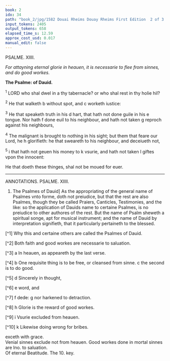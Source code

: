 ```yaml
---
book: 2
idx: 34
path: "book_2/jpg/1582 Douai Rheims Douay Rheims First Edition  2 of 3 1610 Old Testament.pdf-34.jpg"
input_tokens: 2405
output_tokens: 658
elapsed_time_s: 12.59
approx_cost_usd: 0.017
manual_edit: false
---
```

PSALME. XIIII.

*For attayning eternal glorie in heauen, it is necessarie to flee from sinnes, and do good workes.*

**The Psalme: of Dauid.**

<sup>1</sup> LORD who shal dwel in a thy tabernacle? or who shal rest in thy holie hil?

<sup>2</sup> He that walketh b without spot, and c worketh iustice:

<sup>3</sup> He that speaketh truth in his d hart, that hath not done guile in his e tongue. Nor hath f done euil to his neighbour, and hath not taken g reproch against his neighbours,

<sup>4</sup> The malignant is brought to nothing in his sight; but them that feare our Lord, he h glorifieth: he that sweareth to his neighbour, and deceiueth not,

<sup>5</sup> i that hath not geuen his money to k vsurie, and hath not taken l giftes vpon the innocent:

He that doeth these thinges, shal not be moued for euer.

---

ANNOTATIONS. PSALME. XIIII.

1. The Psalmes of Dauid] As the appropriating of the general name of Psalmes vnto forme, doth not preiudice, but that the rest are also Psalmes, though they be called Praiers, Canticles, Testimonies, and the like: so the application of Dauids name to certaine Psalmes, is no preiudice to other authores of the rest. But the name of Psalm sheweth a spiritual songe, apt for musical instrument; and the name of Dauid by interpretation signifieth, that it particularly pertaineth to the blessed.

[^1] Why this and certaine others are called the Psalmes of Dauid.

[^2] Both faith and good workes are necessarie to saluation.

[^3] a In heauen, as appeareth by the last verse.

[^4] b One requisite thing is to be free, or cleansed from sinne. c the second is to do good.

[^5] d Sincerely in thought,

[^6] e word, and

[^7] f dede: g nor harkened to detraction.

[^8] h Glorie is the reward of good workes.

[^9] i Vsurie excluded from heauen.

[^10] k Likewise doing wrong for bribes.

<aside>exceth with grace.</aside>

<aside>Venial sinnes exclude not from heauen. Good workes done in mortal sinnes are Ino. to saluation.</aside>

<aside>Of eternal Beatitude. The 10. key.</aside>